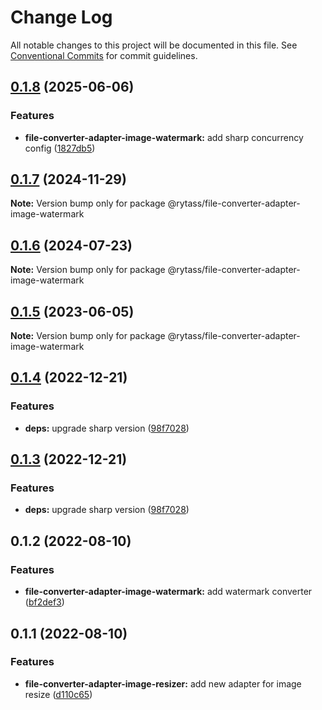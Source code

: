 # Change Log

All notable changes to this project will be documented in this file.
See [Conventional Commits](https://conventionalcommits.org) for commit guidelines.

## [0.1.8](https://github.com/Rytass/Utils/compare/@rytass/file-converter-adapter-image-watermark@0.1.7...@rytass/file-converter-adapter-image-watermark@0.1.8) (2025-06-06)

### Features

- **file-converter-adapter-image-watermark:** add sharp concurrency config ([1827db5](https://github.com/Rytass/Utils/commit/1827db5fe858126138ad2c62ad009cfd56cdaf4e))

## [0.1.7](https://github.com/Rytass/Utils/compare/@rytass/file-converter-adapter-image-watermark@0.1.6...@rytass/file-converter-adapter-image-watermark@0.1.7) (2024-11-29)

**Note:** Version bump only for package @rytass/file-converter-adapter-image-watermark

## [0.1.6](https://github.com/Rytass/Utils/compare/@rytass/file-converter-adapter-image-watermark@0.1.5...@rytass/file-converter-adapter-image-watermark@0.1.6) (2024-07-23)

**Note:** Version bump only for package @rytass/file-converter-adapter-image-watermark

## [0.1.5](https://github.com/Rytass/Utils/compare/@rytass/file-converter-adapter-image-watermark@0.1.4...@rytass/file-converter-adapter-image-watermark@0.1.5) (2023-06-05)

**Note:** Version bump only for package @rytass/file-converter-adapter-image-watermark

## [0.1.4](https://github.com/Rytass/Utils/compare/@rytass/file-converter-adapter-image-watermark@0.1.2...@rytass/file-converter-adapter-image-watermark@0.1.4) (2022-12-21)

### Features

- **deps:** upgrade sharp version ([98f7028](https://github.com/Rytass/Utils/commit/98f7028cc8783683a435118e1e7312b407cdc191))

## [0.1.3](https://github.com/Rytass/Utils/compare/@rytass/file-converter-adapter-image-watermark@0.1.2...@rytass/file-converter-adapter-image-watermark@0.1.3) (2022-12-21)

### Features

- **deps:** upgrade sharp version ([98f7028](https://github.com/Rytass/Utils/commit/98f7028cc8783683a435118e1e7312b407cdc191))

## 0.1.2 (2022-08-10)

### Features

- **file-converter-adapter-image-watermark:** add watermark converter ([bf2def3](https://github.com/Rytass/Utils/commit/bf2def359e4271ff54c4cdaebe760dba00dd6e09))

## 0.1.1 (2022-08-10)

### Features

- **file-converter-adapter-image-resizer:** add new adapter for image resize ([d110c65](https://github.com/Rytass/Utils/commit/d110c65e21117d6052dc158fae7036d3bca6a2ea))
